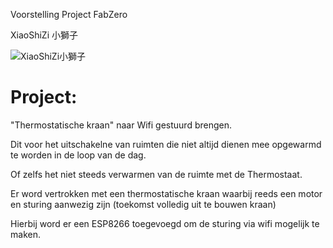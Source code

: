 Voorstelling Project FabZero 

XiaoShiZi 小獅子

![XiaoShiZi小獅子]({{site.baseurl}}/assets/小獅子.png)

# Project:

"Thermostatische kraan" naar Wifi gestuurd brengen.

Dit voor het uitschakelne van ruimten die niet altijd dienen mee opgewarmd te worden in de loop van de dag.

Of zelfs het niet steeds verwarmen van de ruimte met de Thermostaat.

Er word vertrokken met een thermostatische kraan waarbij reeds een motor en sturing aanwezig zijn (toekomst volledig uit te bouwen kraan)

Hierbij word er een ESP8266 toegevoegd om de sturing via wifi mogelijk te maken.

